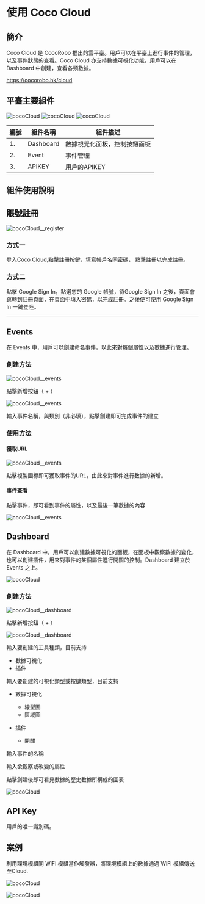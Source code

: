 # 使用 Coco Cloud


## 簡介

Coco Cloud 是 CocoRobo 推出的雲平臺。用戶可以在平臺上進行事件的管理，以及事件狀態的查看。Coco Cloud 亦支持數據可視化功能，用戶可以在 Dashboard 中創建，查看各類數據。

https://cocorobo.hk/cloud

## 平臺主要組件

![cocoCloud](../media/cocoCloud__2.jpeg)
![cocoCloud](../media/cocoCloud__1.jpeg)
![cocoCloud](../media/cocoCloud__3.jpeg)



|編號 |組件名稱 | 組件描述  |
|-  |-  |-  |
|1. |Dashboard  | 數據視覺化面板，控制按鈕面板 |
|2. |Event  | 事件管理|
|3. |APIKEY  | 用戶的APIKEY  |



## 組件使用說明

## 賬號註冊

![cocoCloud__register](../media/cocoCloud__register--1.jpeg)

### 方式一

登入[Coco Cloud](https://cocorobo.hk/cloud),點擊註冊按鍵，填寫帳戶名同密碼， 點擊註冊以完成註冊。

### 方式二

點擊 Google Sign In，點選您的 Google 帳號，待Google Sign In 之後，頁面會跳轉到註冊頁面，在頁面中填入密碼，以完成註冊。之後便可使用 Google Sign In 一鍵登陸。


---

## Events

在 Events 中，用戶可以創建命名事件，以此來對每個屬性以及數據進行管理。

### 創建方法

![cocoCloud__events](../media/cocoCloud__event--1.jpeg)

點擊新增按鈕（ + ）

![cocoCloud__events](../media/cocoCloud__event--2.jpeg)

輸入事件名稱，與類別（非必填），點擊創建即可完成事件的建立

### 使用方法

#### 獲取URL
![cocoCloud__events](../media/cocoCloud__event--3.jpeg)

點擊複製圖標即可獲取事件的URL，由此來對事件進行數據的新增。

#### 事件查看

點擊事件，即可看到事件的屬性，以及最後一筆數據的內容

![cocoCloud__events](../media/cocoCloud__event--4.jpeg)


## Dashboard

在 Dashboard 中，用戶可以創建數據可視化的面板，在面板中觀察數據的變化，也可以創建插件，用來對事件的某個屬性進行開關的控制。Dashboard 建立於 Events 之上。

![cocoCloud](../media/cocoCloud__2.jpeg)

### 創建方法

![cocoCloud__dashboard](../media/cocoCloud__dashboard--1.jpeg)

點擊新增按鈕（ + ）

![cocoCloud__dashboard](../media/cocoCloud__dashboard--2.jpeg)

輸入要創建的工具種類，目前支持

* 數據可視化
* 插件

輸入要創建的可視化類型或按鍵類型，目前支持

* 數據可視化
  * 線型圖
  * 區域圖

* 插件
  * 開關

輸入事件的名稱

輸入欲觀察或改變的屬性

點擊創建後即可看見數據的歷史數據所構成的圖表

![cocoCloud](../media/cocoCloud__2.jpeg)


## API Key

用戶的唯一識別碼。

## 案例

利用環境模組同 WiFi 模組當作觸發器，將環境模組上的數據通過 WiFi 模組傳送至Cloud.

![cocoCloud](../media/cocoCloud__sample--1.jpeg)

![cocoCloud](../media/cocoCloud__sample--2.jpeg)
